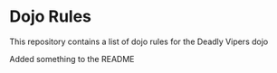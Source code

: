Dojo Rules
==========

This repository contains a list of dojo rules for the Deadly Vipers dojo

Added something to the README


